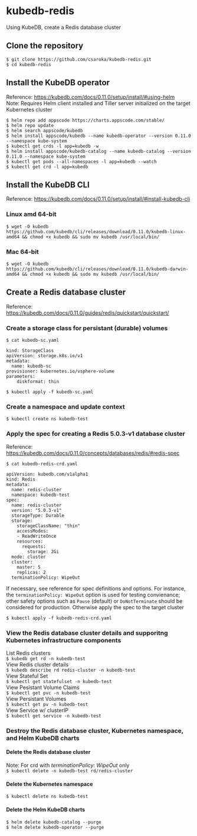 # kubedb-redis

Using KubeDB, create a Redis database cluster

## Clone the repository
`$ git clone https://github.com/csaroka/kubedb-redis.git` \
`$ cd kubedb-redis`

## Install the KubeDB operator
Reference: https://kubedb.com/docs/0.11.0/setup/install/#using-helm \
Note: Requires Helm client installed and Tiller server initialized on the target Kubernetes cluster

`$ helm repo add appscode https://charts.appscode.com/stable/` \
`$ helm repo update` \
`$ helm search appscode/kubedb` \
`$ helm install appscode/kubedb --name kubedb-operator --version 0.11.0 --namespace kube-system` \
`$ kubectl get crds -l app=kubedb -w` \
`$ helm install appscode/kubedb-catalog --name kubedb-catalog --version 0.11.0 --namespace kube-system` \
`$ kubectl get pods --all-namespaces -l app=kubedb --watch` \
`$ kubectl get crd -l app=kubedb`

## Install the KubeDB CLI
Reference: https://kubedb.com/docs/0.11.0/setup/install/#install-kubedb-cli

### Linux amd 64-bit
`$ wget -O kubedb https://github.com/kubedb/cli/releases/download/0.11.0/kubedb-linux-amd64 && chmod +x kubedb && sudo mv kubedb /usr/local/bin/`

### Mac 64-bit
`$ wget -O kubedb https://github.com/kubedb/cli/releases/download/0.11.0/kubedb-darwin-amd64 && chmod +x kubedb && sudo mv kubedb /usr/local/bin/`

## Create a Redis database cluster
Reference: https://kubedb.com/docs/0.11.0/guides/redis/quickstart/quickstart/

### Create a storage class for persistant (durable) volumes
`$ cat kubedb-sc.yaml`
```
kind: StorageClass
apiVersion: storage.k8s.io/v1
metadata:
  name: kubedb-sc
provisioner: kubernetes.io/vsphere-volume
parameters:
    diskformat: thin
```

`$ kubectl apply -f kubedb-sc.yaml`

### Create a namespace and update context
`$ kubectl create ns kubedb-test` 

### Apply the spec for creating a Redis 5.0.3-v1 database cluster
Reference: https://kubedb.com/docs/0.11.0/concepts/databases/redis/#redis-spec

`$ cat kubedb-redis-crd.yaml`
```
apiVersion: kubedb.com/v1alpha1
kind: Redis
metadata:
  name: redis-cluster
  namespace: kubedb-test
spec:
  name: redis-cluster
  version: "5.0.3-v1"
  storageType: Durable
  storage:
    storageClassName: "thin"
    accessModes:
    - ReadWriteOnce
    resources:
      requests:
        storage: 2Gi
  mode: cluster
  cluster:
    master: 5
    replicas: 2
  terminationPolicy: WipeOut
  ```
  If necessary, see reference for spec definitions and options. For instance, the `terminationPolicy: WipeOut` option is used for testing convienance; other safety options such as `Pause` (default) or `DoNotTerminate` should be considered for production.  Otherwise apply the spec to the target cluster

  `$ kubectl apply -f kubedb-redis-crd.yaml`

### View the Redis database cluster details and supporitng Kubernetes infrastructure components

List Redis clusters \
`$ kubedb get rd -n kubedb-test` \
View Redis cluster details \
`$ kubedb describe rd redis-cluster -n kubedb-test` \
View Stateful Set \
`$ kubectl get statefulset -n kubedb-test` \
View Pesistant Volume Claims \
`$ kubectl get pvc -n kubedb-test` \
View Persistant Volumes \
`$ kubectl get pv -n kubedb-test` \
View Service w/ clusterIP \
`$ kubectl get service -n kubedb-test`

### Destroy the Redis database cluster, Kubernetes namespace, and Helm KubeDB charts

#### Delete the Redis database cluster
Note: For crd with *terminationPolicy: WipeOut* only \
`$ kubectl delete -n kubedb-test rd/redis-cluster`

#### Delete the Kubernetes namespace
`$ kubectl delete ns kubedb-test`

#### Delete the Helm KubeDB charts
`$ helm delete kubedb-catalog --purge` \
`$ helm delete kubedb-operator --purge`